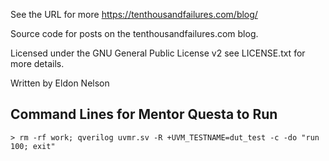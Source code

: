 See the URL for more
<https://tenthousandfailures.com/blog/>

Source code for posts on the tenthousandfailures.com blog.

Licensed under the GNU General Public License v2 see LICENSE.txt for more details.

Written by Eldon Nelson

## Command Lines for Mentor Questa to Run
```shell
> rm -rf work; qverilog uvmr.sv -R +UVM_TESTNAME=dut_test -c -do "run 100; exit"
```
